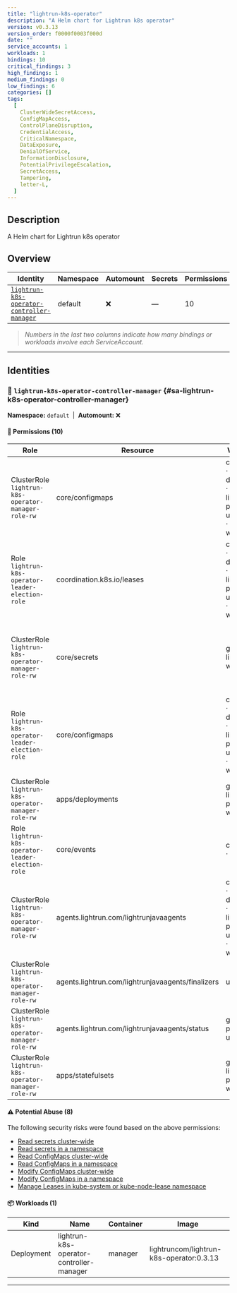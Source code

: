 ```yaml
---
title: "lightrun-k8s-operator"
description: "A Helm chart for Lightrun k8s operator"
version: v0.3.13
version_order: f0000f0003f000d
date: ""
service_accounts: 1
workloads: 1
bindings: 10
critical_findings: 3
high_findings: 1
medium_findings: 0
low_findings: 6
categories: []
tags:
  [
    ClusterWideSecretAccess,
    ConfigMapAccess,
    ControlPlaneDisruption,
    CredentialAccess,
    CriticalNamespace,
    DataExposure,
    DenialOfService,
    InformationDisclosure,
    PotentialPrivilegeEscalation,
    SecretAccess,
    Tampering,
    letter-L,
  ]
---
```


## Description

A Helm chart for Lightrun k8s operator

## Overview

| Identity                                                                                   | Namespace | Automount | Secrets | Permissions | Workloads | Risk                    |
| ------------------------------------------------------------------------------------------ | --------- | --------- | ------- | ----------- | --------- | ----------------------- |
| [`lightrun-k8s-operator-controller-manager`](#sa-lightrun-k8s-operator-controller-manager) | default   | ❌        | —       | 10          | 1         | {{< risk "Critical" >}} |

> _Numbers in the last two columns indicate how many bindings or workloads involve each ServiceAccount._

---

## Identities

### 🤖 `lightrun-k8s-operator-controller-manager` {#sa-lightrun-k8s-operator-controller-manager}

**Namespace:** `default`  |  **Automount:** ❌

#### 🔑 Permissions (10)

| Role                                                | Resource                                          | Verbs                                                 | Risk                  | Tags                                                                                                                                                            |
| --------------------------------------------------- | ------------------------------------------------- | ----------------------------------------------------- | --------------------- | --------------------------------------------------------------------------------------------------------------------------------------------------------------- |
| ClusterRole `lightrun-k8s-operator-manager-role-rw` | core/configmaps                                   | create · delete · get · list · patch · update · watch | {{< risk Critical >}} | {{< tag "ConfigMapAccess" >}} {{< tag "DataExposure" >}} {{< tag "InformationDisclosure" >}} {{< tag "PotentialPrivilegeEscalation" >}} {{< tag "Tampering" >}} |
| Role `lightrun-k8s-operator-leader-election-role`   | coordination.k8s.io/leases                        | create · delete · get · list · patch · update · watch | {{< risk Critical >}} | {{< tag "ControlPlaneDisruption" >}} {{< tag "CriticalNamespace" >}} {{< tag "DenialOfService" >}} {{< tag "Tampering" >}}                                      |
| ClusterRole `lightrun-k8s-operator-manager-role-rw` | core/secrets                                      | get · list · watch                                    | {{< risk Critical >}} | {{< tag "ClusterWideSecretAccess" >}} {{< tag "CredentialAccess" >}} {{< tag "DataExposure" >}} {{< tag "InformationDisclosure" >}} {{< tag "SecretAccess" >}}  |
| Role `lightrun-k8s-operator-leader-election-role`   | core/configmaps                                   | create · delete · get · list · patch · update · watch | {{< risk High >}}     | {{< tag "ConfigMapAccess" >}} {{< tag "DataExposure" >}} {{< tag "InformationDisclosure" >}} {{< tag "PotentialPrivilegeEscalation" >}} {{< tag "Tampering" >}} |
| ClusterRole `lightrun-k8s-operator-manager-role-rw` | apps/deployments                                  | get · list · patch · watch                            | {{< risk Low >}}      |                                                                                                                                                                 |
| Role `lightrun-k8s-operator-leader-election-role`   | core/events                                       | create · patch                                        | {{< risk Low >}}      |                                                                                                                                                                 |
| ClusterRole `lightrun-k8s-operator-manager-role-rw` | agents.lightrun.com/lightrunjavaagents            | create · delete · get · list · patch · update · watch | {{< risk Low >}}      |                                                                                                                                                                 |
| ClusterRole `lightrun-k8s-operator-manager-role-rw` | agents.lightrun.com/lightrunjavaagents/finalizers | update                                                | {{< risk Low >}}      |                                                                                                                                                                 |
| ClusterRole `lightrun-k8s-operator-manager-role-rw` | agents.lightrun.com/lightrunjavaagents/status     | get · patch · update                                  | {{< risk Low >}}      |                                                                                                                                                                 |
| ClusterRole `lightrun-k8s-operator-manager-role-rw` | apps/statefulsets                                 | get · list · patch · watch                            | {{< risk Low >}}      |                                                                                                                                                                 |

#### ⚠️ Potential Abuse (8)

The following security risks were found based on the above permissions:

- [Read secrets cluster-wide](/rules/1010)
- [Read secrets in a namespace](/rules/1011)
- [Read ConfigMaps cluster-wide](/rules/1022)
- [Read ConfigMaps in a namespace](/rules/1023)
- [Modify ConfigMaps cluster-wide](/rules/1024)
- [Modify ConfigMaps in a namespace](/rules/1025)
- [Manage Leases in kube-system or kube-node-lease namespace](/rules/1081)

#### 📦 Workloads (1)

| Kind       | Name                                     | Container | Image                                    |
| ---------- | ---------------------------------------- | --------- | ---------------------------------------- |
| Deployment | lightrun-k8s-operator-controller-manager | manager   | lightruncom/lightrun-k8s-operator:0.3.13 |

---
